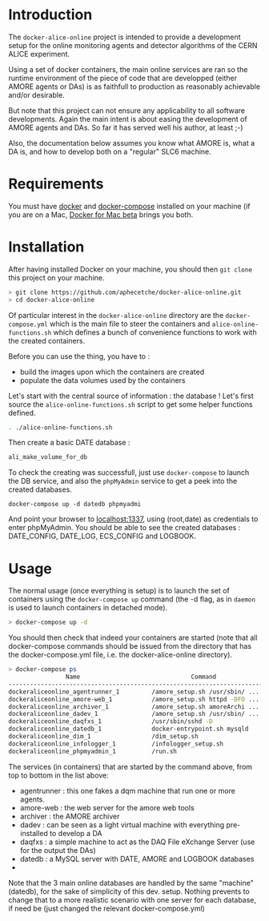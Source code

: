 # Introduction 

The `docker-alice-online` project is intended to provide a development setup
for the online monitoring agents and detector algorithms of the CERN ALICE 
experiment.

Using a set of docker containers, the main online services are ran so 
the runtime environment of the piece of code that are developped (either AMORE agents
 or DAs) is as faithfull to production as reasonably achievable and/or desirable.
 
 But note that this project can not ensure any applicability to all
  software developments. Again the main intent is about easing the development of
   AMORE agents and DAs. So far it has served well his author, at least ;-)

Also, the documentation below assumes you know what AMORE is, what a DA is, and
 how to develop both on a "regular" SLC6 machine.

# Requirements

You must have [docker](http://www.docker.com/products/docker) and [docker-compose](https://github.com/docker/compose/releases)
installed on your machine (if you are on a Mac, [Docker for Mac beta](https://download.docker.com/mac/beta/Docker.dmg)
brings you both.

# Installation 

After having installed Docker on your machine, you should then `git clone` this
 project on your machine.
 
```bash
> git clone https://github.com/aphecetche/docker-alice-online.git
> cd docker-alice-online
```

Of particular interest in the `docker-alice-online` directory are the `docker-compose.yml`
 which is the main file to steer the containers and `alice-online-functions.sh` which 
 defines a bunch of convenience functions to work with the created containers.

Before you can use the thing, you have to :

- build the images upon which the containers are created
- populate the data volumes used by the containers

Let's start with the central source of information : the database ! Let's first
 source the `alice-online-functions.sh` script to get some helper functions defined.

```bash
. ./alice-online-functions.sh
```

Then create a basic DATE database : 

```bash
ali_make_volume_for_db
```

To check the creating was successfull, just use `docker-compose` to launch the
 DB service, and also the `phpMyAdmin` service to get a peek into the created 
 databases.

```
docker-compose up -d datedb phpmyadmi
```

And point your browser to [localhost:1337](localhost:1337), using (root,date) as 
 credentials to enter phpMyAdmin. You should be able to see the created databases : 
 DATE_CONFIG, DATE_LOG, ECS_CONFIG and LOGBOOK.

# Usage 

The normal usage (once everything is setup) is to launch the set of containers 
using the `docker-compose up` command (the -d flag, as in `daemon` is 
used to launch containers in detached mode).
 
```bash
> docker-compose up -d
```

You should then check that indeed your containers are started (note that all 
docker-compose commands should be issued from the directory that has the docker-compose.yml
file, i.e. the docker-alice-online directory).

```bash
> docker-compose ps
                Name                               Command               State           Ports
------------------------------------------------------------------------------------------------------
dockeraliceonline_agentrunner_1         /amore_setup.sh /usr/sbin/ ...   Up
dockeraliceonline_amore-web_1           /amore_setup.sh httpd -DFO ...   Up       0.0.0.0:8100->80/tcp
dockeraliceonline_archiver_1            /amore_setup.sh amoreArchi ...   Up
dockeraliceonline_dadev_1               /amore_setup.sh /usr/sbin/ ...   Up
dockeraliceonline_daqfxs_1              /usr/sbin/sshd -D                Up
dockeraliceonline_datedb_1              docker-entrypoint.sh mysqld      Up       3306/tcp
dockeraliceonline_dim_1                 /dim_setup.sh                    Up
dockeraliceonline_infologger_1          /infologger_setup.sh             Up
dockeraliceonline_phpmyadmin_1          /run.sh                          Up       0.0.0.0:8080->80/tcp
```

The services (in containers) that are started by the command above, from top to bottom in the list above:

- agentrunner : this one fakes a dqm machine that run one or more agents.
- amore-web : the web server for the amore web tools
- archiver : the AMORE archiver
- dadev : can be seen as a light virtual machine with everything pre-installed to 
develop a DA
- daqfxs : a simple machine to act as the DAQ File eXchange Server (use for the
output the DAs)
- datedb : a MySQL server with DATE, AMORE and LOGBOOK databases 
-

Note that the 3 main online databases are handled by the same "machine" (datedb),
for the sake of simplicity of this dev. setup. Nothing prevents to change that
 to a more realistic scenario with one server for each database, if need be 
 (just changed the relevant docker-compose.yml)
